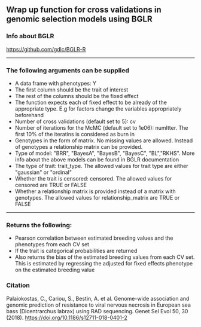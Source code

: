 ## Wrap up function for cross validations in genomic selection models using BGLR

### Info about BGLR

https://github.com/gdlc/BGLR-R

-----------------------------------------

### The following arguments can be supplied

* A data frame with phenotypes: Y
* The first column should be the trait of interest
* The rest of the columns should be the fixed effect
* The function expects each of fixed effect to be already of the appropriate type.
E.g for factors change the variables appropriately beforehand 
* Number of cross validations (default set to 5): cv
* Number of iterations for the McMC (default set to 1e06): numItter. 
The first 10% of the iteratins is considered as burn in  
* Genotypes in the form of matrix. No missing values are allowed.
Instead of genotypes a relationship matrix can be provided. 
* Type of model: "BRR", "BayesA", "BayesB", "BayesC", "BL","RKHS".
More info about the above models can be found in BGLR documentation
* The type of trait: trait_type.
The allowed values for trait type are either "gaussian" or "ordinal"
* Whether the trait is censored: censored.
The allowed values for censored are TRUE or FALSE
* Whether a relationship matrix is provided instead of a matrix with genotypes. 
The allowed values for relationship_matrix are TRUE or FALSE   

-----------------------------------------

### Returns the following:

* Pearson correlation between estimated breeding values and the phenotypes from each CV set
* If the trait is categorical probabilities are returned  
* Also returns the bias of the estimated breeding values from each CV set. This is estimated by regressing
the adjusted for fixed effects phenotype on the estimated breeding value


### Citation

Palaiokostas, C., Cariou, S., Bestin, A. et al. Genome-wide association and genomic prediction of resistance to viral nervous necrosis in European sea bass (Dicentrarchus labrax) using RAD sequencing. Genet Sel Evol 50, 30 (2018). https://doi.org/10.1186/s12711-018-0401-2
